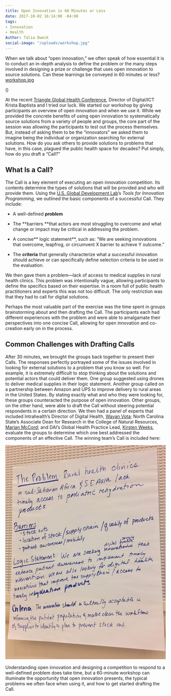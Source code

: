 ```yaml
---
title: Open Innovation in 60 Minutes or Less
date: 2017-10-02 16:14:00 -04:00
tags:
- Innovation
- Health
Author: Talia Dweck
social-image: "/uploads/workshop.jpg"
---
```


When we talk about “open innovation,” we often speak of how essential it is to conduct an in-depth analysis to define the problem or the many steps involved in designing a prize or challenge that uses open innovation to source solutions. Can these learnings be conveyed in 60 minutes or less?[workshop.jpg](/uploads/workshop.jpg)

(<!--more-->)

At the recent [Triangle Global Health Conference](http://www.triangleglobalhealth.org/annual-conference), Director of Digital/ICT Krista Baptista and I tried our luck. We started our workshop by giving participants an overview of open innovation and when we use it. While we provided the concrete benefits of using open innovation to systematically source solutions from a variety of people and groups, the core part of the session was allowing the participants to test out the process themselves. But, instead of asking them to be the “innovators” we asked them to imagine being the individual or organization searching for external solutions. How do you ask others to provide solutions to problems that have, in this case, plagued the public health space for decades? Put simply, how do you draft a “Call?”

## What Is a Call?

The Call is a key element of executing an open innovation competition. Its contents determine the types of solutions that will be provided and who will provide them. Using the [U.S. Global Development Lab](https://www.usaid.gov/GlobalDevLab/about)’s *Tools for Innovation Programming,* we outlined the basic components of a successful Call. They include:

* A well-defined **problem**

* The \*\*barriers \*\*that actors are most struggling to overcome and what change or impact may be critical in addressing the problem.

* A concise\*\* logic statement\*\*, such as: “We are seeking innovations that overcome, leapfrog, or circumvent X barrier to achieve Y outcome.”

* The **criteria** that generally characterize what a successful innovation should achieve or can specifically define selection criteria to be used in the evaluation.

We then gave them a problem—lack of access to medical supplies in rural health clinics. This problem was intentionally vague, allowing participants to define the specifics based on their expertise. In a room full of public health practitioners and experts this was not too difficult. The only restriction was that they had to call for digital solutions.

Perhaps the most valuable part of the exercise was the time spent in groups brainstorming about and then drafting the Call. The participants each had different experiences with the problem and were able to amalgamate their perspectives into one concise Call, allowing for open innovation and co-creation early on in the process.

## Common Challenges with Drafting Calls

After 30 minutes, we brought the groups back together to present their Calls. The responses perfectly portrayed some of the issues involved in looking for external solutions to a problem that you know so well. For example, it is extremely difficult to stop thinking about the solutions and potential actors that could deliver them. One group suggested using drones to deliver medical supplies in their logic statement. Another group called on a partnership between Amazon and UPS to improve delivery to rural areas in the United States. By stating exactly what and who they were looking for, these groups counteracted the purpose of open innovation. Other groups, on the other hand, were able to draft the Call without steering potential respondents in a certain direction. We then had a panel of experts that included Intrahealth’s Director of Digital Health, [Wayan Vota](https://www.intrahealth.org/people/wayan-vota); North Carolina State’s Associate Dean for Research in the College of Natural Resources, [Marian McCord](https://cnr.ncsu.edu/directory/mmccord/); and DAI’s Global Health Practice Lead, [Kirsten Weeks](https://www.dai.com/who-we-are/our-team/kirsten-weeks), evaluate the groups to determine which one best addressed the components of an effective Call. The winning team’s Call is included here:

![poster2 .jpg](/uploads/poster2%20.jpg)

Understanding open innovation and designing a competition to respond to a well-defined problem does take time, but a 60-minute workshop can illuminate the opportunity that open innovation presents, the typical problems we often face when using it, and how to get started drafting the Call.